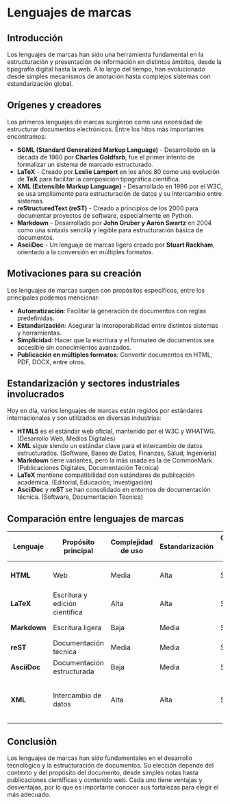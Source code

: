 # Lenguajes de marcas

## Introducción

Los lenguajes de marcas han sido una herramienta fundamental en la estructuración y presentación de información en distintos ámbitos, desde la tipografía digital hasta la web. A lo largo del tiempo, han evolucionado desde simples mecanismos de anotación hasta complejos sistemas con estandarización global.

## Orígenes y creadores

Los primeros lenguajes de marcas surgieron como una necesidad de estructurar documentos electrónicos. Entre los hitos más importantes encontramos:

- **SGML (Standard Generalized Markup Language)** - Desarrollado en la década de 1960 por **Charles Goldfarb**, fue el primer intento de formalizar un sistema de marcado estructurado.
- **LaTeX** - Creado por **Leslie Lamport** en los años 80 como una evolución de **TeX** para facilitar la composición tipográfica científica.
- **XML (Extensible Markup Language)** - Desarrollado en 1996 por el W3C, se usa ampliamente para estructuración de datos y su intercambio entre sistemas.
- **reStructuredText (reST)** - Creado a principios de los 2000 para documentar proyectos de software, especialmente en Python.
- **Markdown** - Desarrollado por **John Gruber y Aaron Swartz** en 2004 como una sintaxis sencilla y legible para estructuración básica de documentos.
- **AsciiDoc** - Un lenguaje de marcas ligero creado por **Stuart Rackham**, orientado a la conversión en múltiples formatos.

## Motivaciones para su creación

Los lenguajes de marcas surgen con propósitos específicos, entre los principales podemos mencionar:

- **Automatización**: Facilitar la generación de documentos con reglas predefinidas.
- **Estandarización**: Asegurar la interoperabilidad entre distintos sistemas y herramientas.
- **Simplicidad**: Hacer que la escritura y el formateo de documentos sea accesible sin conocimientos avanzados.
- **Publicación en múltiples formatos**: Convertir documentos en HTML, PDF, DOCX, entre otros.

## Estandarización y sectores industriales involucrados

Hoy en día, varios lenguajes de marcas están regidos por estándares internacionales y son utilizados en diversas industrias:

- **HTML5** es el estándar web oficial, mantenido por el W3C y WHATWG. (Desarrollo Web, Medios Digitales)
- **XML** sigue siendo un estándar clave para el intercambio de datos estructurados. (Software, Bases de Datos, Finanzas, Salud, Ingenieria)
- **Markdown** tiene variantes, pero la más usada es la de CommonMark. (Publicaciones Digitales, Documentación Técnica)
- **LaTeX** mantiene compatibilidad con estándares de publicación académica. (Editorial, Educación, Investigación)
- **AsciiDoc** y **reST** se han consolidado en entornos de documentación técnica. (Software, Documentación Técnica)

## Comparación entre lenguajes de marcas

| Lenguaje   | Propósito principal      | Complejidad de uso | Estandarización | Conversión a otros formatos | Principales usos |
|-----------|-------------------------|------------------|----------------|-----------------------------|--------------------------|
| **HTML**  | Web                      | Media            | Alta           | Sí                          | Desarrollo Web, Medios Digitales |
| **LaTeX** | Escritura y edición científica    | Alta             | Alta           | Sí                          | Educación, Investigación, Editorial |
| **Markdown** | Escritura ligera       | Baja             | Media          | Sí                          | Publicaciones Digitales |
| **reST**  | Documentación técnica    | Media            | Media          | Sí                          | Documentación Técnica |
| **AsciiDoc** | Documentación estructurada | Baja      | Media          | Sí                          | Documentación Técnica |
| **XML**  | Intercambio de datos      | Alta            | Alta           | Sí                          | Bases de Datos, Finanzas, Salud, Ingeniería |

## Conclusión

Los lenguajes de marcas han sido fundamentales en el desarrollo tecnológico y la estructuración de documentos. Su elección depende del contexto y del propósito del documento, desde simples notas hasta publicaciones científicas y contenido web. Cada uno tiene ventajas y desventajas, por lo que es importante conocer sus fortalezas para elegir el más adecuado.
